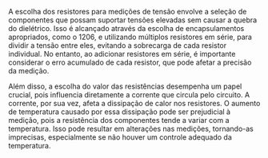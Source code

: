A escolha dos resistores para medições de tensão envolve a seleção de componentes que possam suportar tensões elevadas sem causar a quebra do dielétrico. Isso é alcançado através da escolha de encapsulamentos apropriados, como o 1206, e utilizando múltiplos resistores em série, para dividir a tensão entre eles, evitando a sobrecarga de cada resistor individual. No entanto, ao adicionar resistores em série, é importante considerar o erro acumulado de cada resistor, que pode afetar a precisão da medição.

Além disso, a escolha do valor das resistências desempenha um papel crucial, pois influencia diretamente a corrente que circula pelo circuito. A corrente, por sua vez, afeta a dissipação de calor nos resistores. O aumento de temperatura causado por essa dissipação pode ser prejudicial à medição, pois a resistência dos componentes tende a variar com a temperatura. Isso pode resultar em alterações nas medições, tornando-as imprecisas, especialmente se não houver um controle adequado da temperatura.
